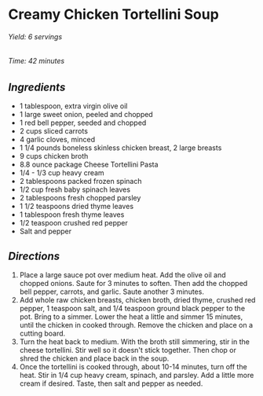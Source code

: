 #   Creamy Chicken Tortellini Soup

######  Yield:  6 servings
######  Time:   42 minutes

##  *Ingredients*
- 1 tablespoon, extra virgin olive oil
- 1 large sweet onion, peeled and chopped
- 1 red bell pepper, seeded and chopped
- 2 cups sliced carrots
- 4 garlic cloves, minced
- 1 1/4 pounds boneless skinless chicken breast, 2 large breasts
- 9 cups chicken broth
- 8.8 ounce package Cheese Tortellini Pasta
- 1/4 - 1/3 cup heavy cream
- 2 tablespoons packed frozen spinach
- 1/2 cup fresh baby spinach leaves
- 2 tablespoons fresh chopped parsley
- 1 1/2 teaspoons dried thyme leaves
- 1 tablespoon fresh thyme leaves
- 1/2 teaspoon crushed red pepper
- Salt and pepper

##  *Directions*
1. Place a large sauce pot over medium heat. Add the olive oil and chopped onions. 
    Saute for 3 minutes to soften. Then add the chopped bell pepper, carrots, and garlic.
    Saute another 3 minutes.
2. Add whole raw chicken breasts, chicken broth, dried thyme, crushed red pepper, 
    1 teaspoon salt, and 1/4 teaspoon ground black pepper to the pot. Bring to a simmer. 
    Lower the heat a little and simmer 15 minutes, until the chicken in cooked through. 
    Remove the chicken and place on a cutting board.
3. Turn the heat back to medium. With the broth still simmering, stir in the 
    cheese tortellini. Stir well so it doesn't stick together. Then chop or shred
     the chicken and place back in the soup.
4. Once the tortellini is cooked through, about 10-14 minutes, turn off the heat.
    Stir in 1/4 cup heavy cream, spinach, and parsley. Add a little more cream 
    if desired. Taste, then salt and pepper as needed.